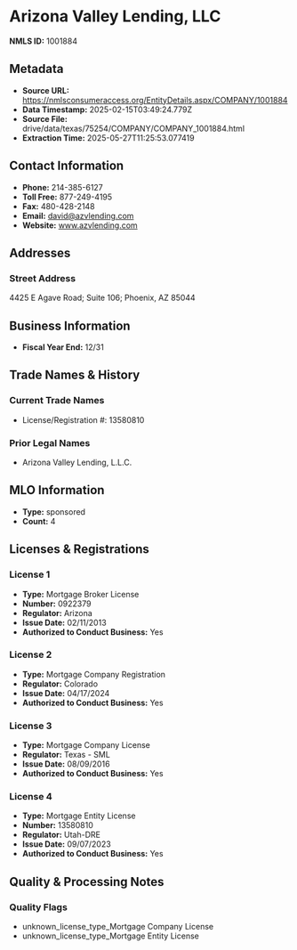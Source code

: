 # Arizona Valley Lending, LLC

**NMLS ID:** 1001884

## Metadata
- **Source URL:** https://nmlsconsumeraccess.org/EntityDetails.aspx/COMPANY/1001884
- **Data Timestamp:** 2025-02-15T03:49:24.779Z
- **Source File:** drive/data/texas/75254/COMPANY/COMPANY_1001884.html
- **Extraction Time:** 2025-05-27T11:25:53.077419

## Contact Information
- **Phone:** 214-385-6127
- **Toll Free:** 877-249-4195
- **Fax:** 480-428-2148
- **Email:** david@azvlending.com
- **Website:** www.azvlending.com

## Addresses
### Street Address
4425 E Agave Road; Suite 106; Phoenix, AZ 85044

## Business Information
- **Fiscal Year End:** 12/31

## Trade Names & History
### Current Trade Names
- License/Registration #: 13580810

### Prior Legal Names
- Arizona Valley Lending, L.L.C.

## MLO Information
- **Type:** sponsored
- **Count:** 4

## Licenses & Registrations

### License 1
- **Type:** Mortgage Broker License
- **Number:** 0922379
- **Regulator:** Arizona
- **Issue Date:** 02/11/2013
- **Authorized to Conduct Business:** Yes

### License 2
- **Type:** Mortgage Company Registration
- **Regulator:** Colorado
- **Issue Date:** 04/17/2024
- **Authorized to Conduct Business:** Yes

### License 3
- **Type:** Mortgage Company License
- **Regulator:** Texas - SML
- **Issue Date:** 08/09/2016
- **Authorized to Conduct Business:** Yes

### License 4
- **Type:** Mortgage Entity License
- **Number:** 13580810
- **Regulator:** Utah-DRE
- **Issue Date:** 09/07/2023
- **Authorized to Conduct Business:** Yes

## Quality & Processing Notes
### Quality Flags
- unknown_license_type_Mortgage Company License
- unknown_license_type_Mortgage Entity License
